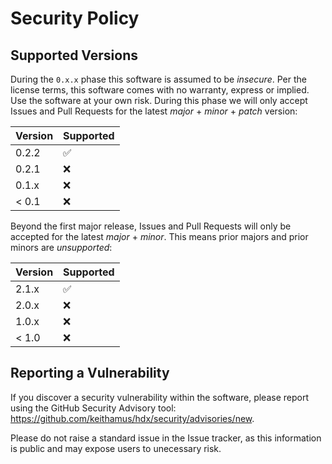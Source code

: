 # Security Policy

## Supported Versions

During the `0.x.x` phase this software is assumed to be _insecure_. Per the license terms, this software comes with no warranty, express or implied. Use the software at your own risk. During this phase we will only accept Issues and Pull Requests for the latest _major_ + _minor_ + _patch_ version:

| Version | Supported          |
| ------- | ------------------ |
| 0.2.2   | :white_check_mark: |
| 0.2.1   | :x:                |
| 0.1.x   | :x:                |
| < 0.1   | :x:                |

Beyond the first major release, Issues and Pull Requests will only be accepted for the latest _major_ + _minor_. This means prior majors and prior minors are _unsupported_:

| Version | Supported          |
| ------- | ------------------ |
| 2.1.x   | :white_check_mark: |
| 2.0.x   | :x:                |
| 1.0.x   | :x:                |
| < 1.0   | :x:                |

## Reporting a Vulnerability

If you discover a security vulnerability within the software, please report using the GitHub Security Advisory tool: https://github.com/keithamus/hdx/security/advisories/new.

Please do not raise a standard issue in the Issue tracker, as this information is public and may expose users to unecessary risk.
